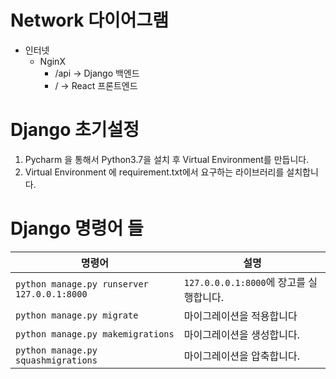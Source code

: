 # Network 다이어그램
- 인터넷
  - NginX
    - /api -> Django 백엔드
    - /    -> React 프론트엔드

# Django 초기설정
1. Pycharm 을 통해서 Python3.7을 설치 후 Virtual Environment를 만듭니다.
2. Virtual Environment 에 requirement.txt에서 요구하는 라이브러리를 설치합니다.

# Django 명령어 들
|명령어|설명|
|---|---|
|`python manage.py runserver 127.0.0.1:8000`|`127.0.0.0.1:8000`에 장고를 실행합니다.|
|`python manage.py migrate`|마이그레이션을 적용합니다|
|`python manage.py makemigrations`|마이그레이션을 생성합니다.|
|`python manage.py squashmigrations`|마이그레이션을 압축합니다.|